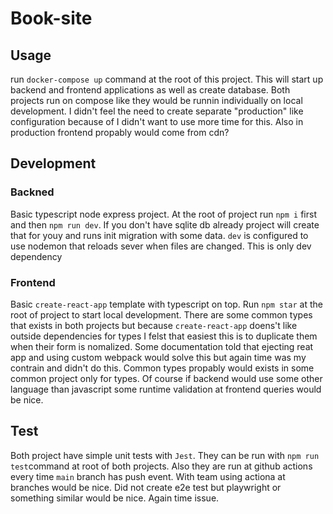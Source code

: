 # Book-site

## Usage
run `docker-compose up` command at the root of this project. This will start up backend and frontend applications as well as create database.
Both projects run on compose like they would be runnin individually on local development. I didn't feel the need to create separate "production" like
configuration because of I didn't want to use more time for this. Also in production frontend propably would come from cdn?

## Development

### Backned
Basic typescript node express project. At the root of project run `npm i` first and then `npm run dev`. If you don't have sqlite db already project will create that for youy and runs init migration with some data. `dev` is configured to use nodemon that reloads sever when files are changed. This is only dev dependency


### Frontend
Basic `create-react-app` template with typescript on top. Run `npm star` at the root of project to start local development. There are some common types that exists in both projects but because `create-react-app` doens't like outside dependencies for types I felst that easiest this is to duplicate them when their form is nomalized. Some documentation told that ejecting reat app and using custom webpack would solve this but again time was my contrain and didn't do this. Common types propably would exists in some common project only for types. Of course if backend would use some other language than javascript some runtime validation at frontend queries would be nice.


## Test
Both project have simple unit tests with `Jest`. They can be run with `npm run test`command at root of both projects. Also they are run at github actions every time `main` branch has push event. With team using actiona at branches would be nice. Did not create e2e test but playwright or something similar would be nice. Again time issue.
